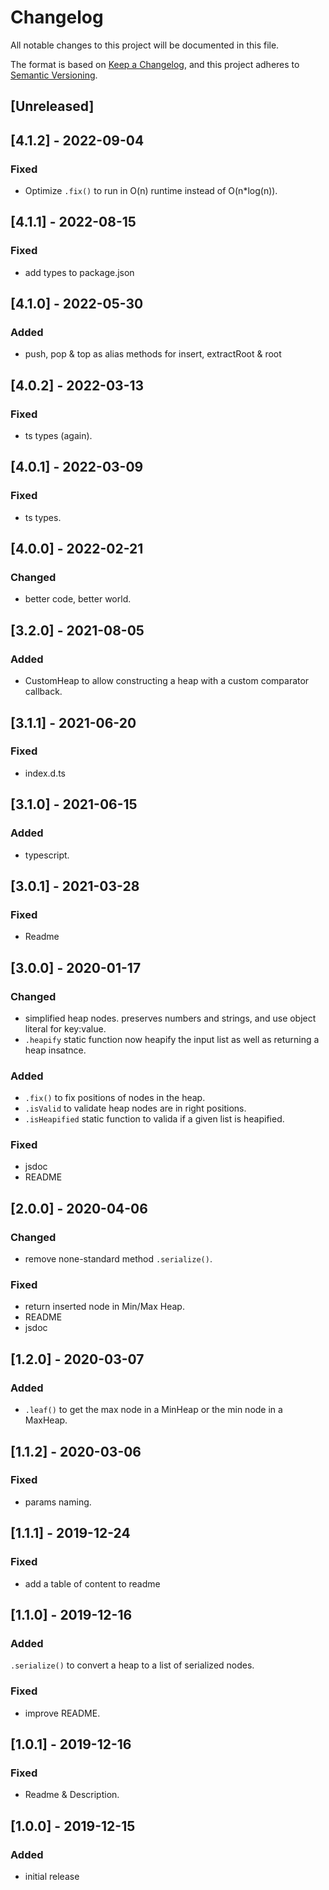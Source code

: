 # Changelog
All notable changes to this project will be documented in this file.

The format is based on [Keep a Changelog](https://keepachangelog.com/en/1.0.0/),
and this project adheres to [Semantic Versioning](https://semver.org/spec/v2.0.0.html).

## [Unreleased]
## [4.1.2] - 2022-09-04
### Fixed
- Optimize `.fix()` to run in O(n) runtime instead of O(n*log(n)). 

## [4.1.1] - 2022-08-15
### Fixed
- add types to package.json

## [4.1.0] - 2022-05-30
### Added
- push, pop & top as alias methods for insert, extractRoot & root

## [4.0.2] - 2022-03-13
### Fixed
- ts types (again).

## [4.0.1] - 2022-03-09
### Fixed
- ts types.

## [4.0.0] - 2022-02-21
### Changed
- better code, better world.

## [3.2.0] - 2021-08-05
### Added
- CustomHeap to allow constructing a heap with a custom comparator callback.

## [3.1.1] - 2021-06-20

### Fixed
- index.d.ts

## [3.1.0] - 2021-06-15

### Added
- typescript.

## [3.0.1] - 2021-03-28

### Fixed
- Readme

## [3.0.0] - 2020-01-17

### Changed
- simplified heap nodes. preserves numbers and strings, and use object literal for key:value.
- `.heapify` static function now heapify the input list as well as returning a heap insatnce.

### Added
- `.fix()` to fix positions of nodes in the heap.
- `.isValid` to validate heap nodes are in right positions.
- `.isHeapified` static function to valida if a given list is heapified.

### Fixed
- jsdoc
- README

## [2.0.0] - 2020-04-06
### Changed
- remove none-standard method `.serialize()`. 

### Fixed
- return inserted node in Min/Max Heap.
- README
- jsdoc

## [1.2.0] - 2020-03-07
### Added
- `.leaf()` to get the max node in a MinHeap or the min node in a MaxHeap. 

## [1.1.2] - 2020-03-06
### Fixed
- params naming.

## [1.1.1] - 2019-12-24
### Fixed
- add a table of content to readme

## [1.1.0] - 2019-12-16
### Added
`.serialize()` to convert a heap to a list of serialized nodes.

### Fixed
- improve README.

## [1.0.1] - 2019-12-16
### Fixed
- Readme & Description.

## [1.0.0] - 2019-12-15
### Added
- initial release
